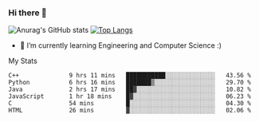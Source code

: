 ### Hi there 👋

![Anurag's GitHub stats](https://github-readme-stats.vercel.app/api?username=MatteoIorio11&show_icons=true&theme=dark) 
[![Top Langs](https://github-readme-stats.vercel.app/api/top-langs/?username=MatteoIorio11&theme=dark)](https://github.com/MatteoIorio11/github-readme-stats)

- 🌱 I’m currently learning Engineering and Computer Science :)

<!--
**MatteoIorio11/MatteoIorio11** is a ✨ _special_ ✨ repository because its `README.md` (this file) appears on your GitHub profile.

Here are some ideas to get you started:

- 🔭 I’m currently working on ...
- 🌱 I’m currently learning ...
- 👯 I’m looking to collaborate on ...
- 🤔 I’m looking for help with ...
- 💬 Ask me about ...
- 📫 How to reach me: ...
- 😄 Pronouns: ...
- ⚡ Fun fact: ...
-->
My Stats
<!--START_SECTION:waka-->

```text
C++              9 hrs 11 mins   ███████████░░░░░░░░░░░░░░   43.56 %
Python           6 hrs 16 mins   ███████▒░░░░░░░░░░░░░░░░░   29.70 %
Java             2 hrs 17 mins   ██▓░░░░░░░░░░░░░░░░░░░░░░   10.82 %
JavaScript       1 hr 18 mins    █▓░░░░░░░░░░░░░░░░░░░░░░░   06.23 %
C                54 mins         █░░░░░░░░░░░░░░░░░░░░░░░░   04.30 %
HTML             26 mins         ▓░░░░░░░░░░░░░░░░░░░░░░░░   02.06 %
```

<!--END_SECTION:waka-->
